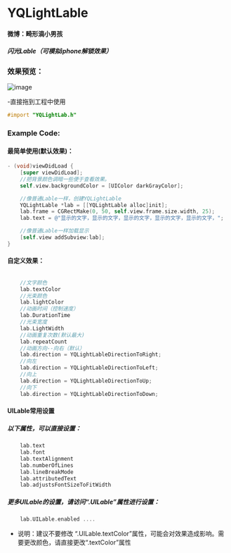 # YQLightLable

#### 微博：畸形滴小男孩
##### 闪光Lable（可模拟iphone解锁效果）

### 效果预览：</br>
 ![image](https://github.com/976431yang/YQLightLable/blob/master/YQLightLableDemo/Screenshot/2017-07-20-10_24_41.gif)

-直接拖到工程中使用
```objective-c
#import "YQLightLab.h"
```
### Example Code:
#### 最简单使用(默认效果)：
```objective-c
- (void)viewDidLoad {
    [super viewDidLoad];
    //把背景颜色调暗一些便于查看效果。
    self.view.backgroundColor = [UIColor darkGrayColor];

    //像普通Lable一样，创建YQLightLable
    YQLightLable *lab = [[YQLightLable alloc]init];
    lab.frame = CGRectMake(0, 50, self.view.frame.size.width, 25);
    lab.text = @"显示的文字，显示的文字，显示的文字，显示的文字，显示的文字，";

    //像普通Lable一样加载显示
    [self.view addSubview:lab];
}
```

#### 自定义效果：
```objective-c
	
	//文字颜色
	lab.textColor
	//光束颜色
	lab.lightColor
	//动画时间（控制速度）
	lab.DurationTime
	//光束宽度
	lab.LightWidth
	//动画重复次数(默认最大)
	lab.repeatCount
	//动画方向--向右（默认）
	lab.direction = YQLightLableDirectionToRight;
	//向左
	lab.direction = YQLightLableDirectionToLeft;
	//向上
	lab.direction = YQLightLableDirectionToUp;
	//向下
	lab.direction = YQLightLableDirectionToDown;
```

#### UILable常用设置
##### 以下属性，可以直接设置：
```objective-c
	lab.text
	lab.font
	lab.textAlignment
	lab.numberOfLines
	lab.lineBreakMode
	lab.attributedText
	lab.adjustsFontSizeToFitWidth
```
##### 更多UILable的设置，请访问“.UILable”属性进行设置：
```objective-c
	lab.UILable.enabled ....
```

- 说明：建议不要修改 “.UILable.textColor”属性，可能会对效果造成影响。需要更改颜色，请直接更改“.textColor”属性